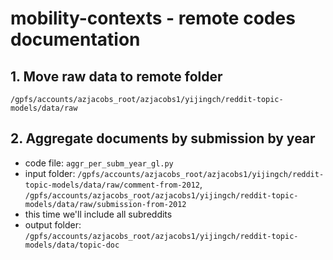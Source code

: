 # mobility-contexts - remote codes documentation

## 1. Move raw data to remote folder

`/gpfs/accounts/azjacobs_root/azjacobs1/yijingch/reddit-topic-models/data/raw`

## 2. Aggregate documents by submission by year
- code file: `aggr_per_subm_year_gl.py`
- input folder: `/gpfs/accounts/azjacobs_root/azjacobs1/yijingch/reddit-topic-models/data/raw/comment-from-2012`, `/gpfs/accounts/azjacobs_root/azjacobs1/yijingch/reddit-topic-models/data/raw/submission-from-2012`
- this time we'll include all subreddits
- output folder: `/gpfs/accounts/azjacobs_root/azjacobs1/yijingch/reddit-topic-models/data/topic-doc`
